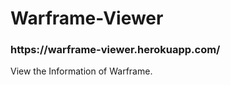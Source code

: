 # Warframe-Viewer

<h3>https://warframe-viewer.herokuapp.com/</h3>

View the Information of Warframe.
